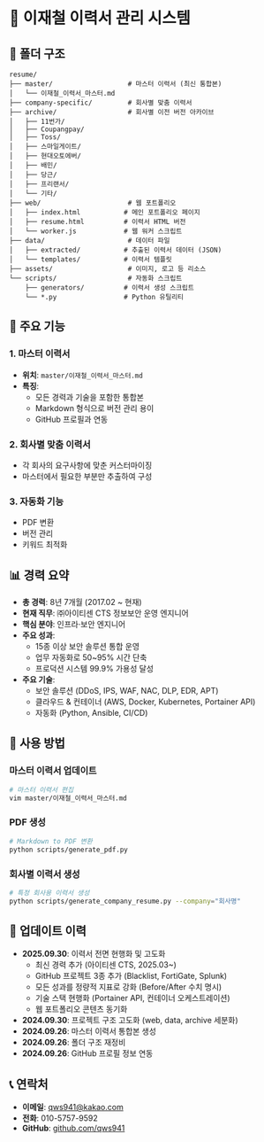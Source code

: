 # 📄 이재철 이력서 관리 시스템

## 📁 폴더 구조

```
resume/
├── master/                   # 마스터 이력서 (최신 통합본)
│   └── 이재철_이력서_마스터.md
├── company-specific/         # 회사별 맞춤 이력서
├── archive/                  # 회사별 이전 버전 아카이브
│   ├── 11번가/
│   ├── Coupangpay/
│   ├── Toss/
│   ├── 스마일게이트/
│   ├── 현대오토에버/
│   ├── 배민/
│   ├── 당근/
│   ├── 프리랜서/
│   └── 기타/
├── web/                      # 웹 포트폴리오
│   ├── index.html           # 메인 포트폴리오 페이지
│   ├── resume.html          # 이력서 HTML 버전
│   └── worker.js            # 웹 워커 스크립트
├── data/                     # 데이터 파일
│   ├── extracted/           # 추출된 이력서 데이터 (JSON)
│   └── templates/           # 이력서 템플릿
├── assets/                   # 이미지, 로고 등 리소스
└── scripts/                  # 자동화 스크립트
    ├── generators/          # 이력서 생성 스크립트
    └── *.py                 # Python 유틸리티
```

## 🚀 주요 기능

### 1. 마스터 이력서
- **위치**: `master/이재철_이력서_마스터.md`
- **특징**:
  - 모든 경력과 기술을 포함한 통합본
  - Markdown 형식으로 버전 관리 용이
  - GitHub 프로필과 연동

### 2. 회사별 맞춤 이력서
- 각 회사의 요구사항에 맞춘 커스터마이징
- 마스터에서 필요한 부분만 추출하여 구성

### 3. 자동화 기능
- PDF 변환
- 버전 관리
- 키워드 최적화

## 📊 경력 요약

- **총 경력**: 8년 7개월 (2017.02 ~ 현재)
- **현재 직무**: ㈜아이티센 CTS 정보보안 운영 엔지니어
- **핵심 분야**: 인프라·보안 엔지니어
- **주요 성과**:
  - 15종 이상 보안 솔루션 통합 운영
  - 업무 자동화로 50~95% 시간 단축
  - 프로덕션 시스템 99.9% 가용성 달성
- **주요 기술**:
  - 보안 솔루션 (DDoS, IPS, WAF, NAC, DLP, EDR, APT)
  - 클라우드 & 컨테이너 (AWS, Docker, Kubernetes, Portainer API)
  - 자동화 (Python, Ansible, CI/CD)

## 🎯 사용 방법

### 마스터 이력서 업데이트
```bash
# 마스터 이력서 편집
vim master/이재철_이력서_마스터.md
```

### PDF 생성
```bash
# Markdown to PDF 변환
python scripts/generate_pdf.py
```

### 회사별 이력서 생성
```bash
# 특정 회사용 이력서 생성
python scripts/generate_company_resume.py --company="회사명"
```

## 🔄 업데이트 이력

- **2025.09.30**: 이력서 전면 현행화 및 고도화
  - 최신 경력 추가 (아이티센 CTS, 2025.03~)
  - GitHub 프로젝트 3종 추가 (Blacklist, FortiGate, Splunk)
  - 모든 성과를 정량적 지표로 강화 (Before/After 수치 명시)
  - 기술 스택 현행화 (Portainer API, 컨테이너 오케스트레이션)
  - 웹 포트폴리오 콘텐츠 동기화
- **2024.09.30**: 프로젝트 구조 고도화 (web, data, archive 세분화)
- **2024.09.26**: 마스터 이력서 통합본 생성
- **2024.09.26**: 폴더 구조 재정비
- **2024.09.26**: GitHub 프로필 정보 연동

## 📞 연락처

- **이메일**: qws941@kakao.com
- **전화**: 010-5757-9592
- **GitHub**: [github.com/qws941](https://github.com/qws941)
